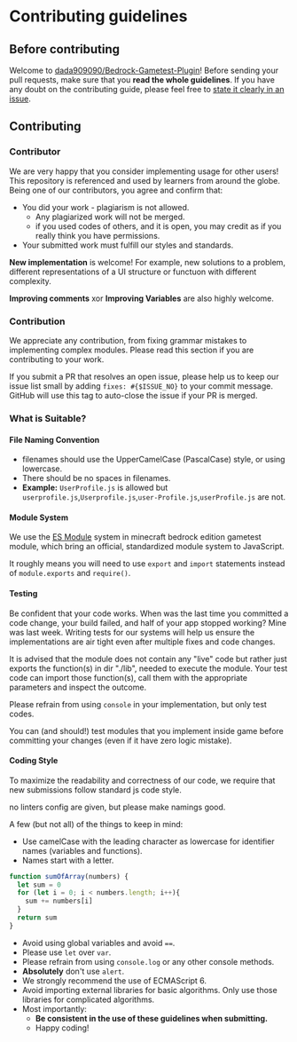 # Contributing guidelines

## Before contributing

Welcome to [dada909090/Bedrock-Gametest-Plugin](https://github.com/dada909090/Bedrock-Gametest-Plugin)! Before sending your pull requests,
make sure that you **read the whole guidelines**. If you have any doubt on the contributing guide, please feel free to
[state it clearly in an issue](https://github.com/dada909090/Bedrock-Gametest-Plugin/issues/new).

## Contributing

### Contributor

We are very happy that you consider implementing usage for other users! This repository is
referenced and used by learners from around the globe. Being one of our contributors, you agree and confirm that:

- You did your work - plagiarism is not allowed.
  - Any plagiarized work will not be merged.
  - if you used codes of others, and it is open, you may credit as if you really think you have permissions.
- Your submitted work must fulfill our styles and standards.

**New implementation** is welcome! For example, new solutions to a problem, different representations of a UI
structure or functuon with different complexity.

**Improving comments** xor **Improving Variables** are also highly welcome.

### Contribution

We appreciate any contribution, from fixing grammar mistakes to implementing complex modules. Please read this
section if you are contributing to your work.

If you submit a PR that resolves an open issue, please help us to keep our issue list small by adding
`fixes: #{$ISSUE_NO}` to your commit message. GitHub will use this tag to auto-close the issue if your PR is merged.

### What is Suitable?


#### File Naming Convention

- filenames should use the UpperCamelCase (PascalCase) style, or using lowercase.
- There should be no spaces in filenames.
- **Example:** `UserProfile.js` is allowed but `userprofile.js`,`Userprofile.js`,`user-Profile.js`,`userProfile.js` are
  not.

#### Module System

We use the [ES Module](https://hacks.mozilla.org/2018/03/es-modules-a-cartoon-deep-dive/) system in minecraft bedrock edition gametest module, which bring an official, standardized module system to JavaScript.

It roughly means you will need to use `export` and `import` statements instead of `module.exports` and `require()`.

#### Testing

Be confident that your code works. When was the last time you committed a code change, your build failed, and half of
your app stopped working? Mine was last week. Writing tests for our systems will help us ensure the implementations
are air tight even after multiple fixes and code changes.

It is advised that the module does not contain any "live" code but rather just exports the function(s) in dir "./lib", 
needed to execute the module. Your test code can import those function(s), call them with the appropriate parameters
and inspect the outcome.

Please refrain from using `console` in your implementation, but only test codes.

You can (and should!) test modules that you implement inside game before committing your changes (even if it have zero logic mistake).

#### Coding Style

To maximize the readability and correctness of our code, we require that new submissions follow standard js code style.

no linters config are given, but please make namings good.

A few (but not all) of the things to keep in mind:

- Use camelCase with the leading character as lowercase for identifier names (variables and functions).
- Names start with a letter.

```js
function sumOfArray(numbers) {
  let sum = 0
  for (let i = 0; i < numbers.length; i++){
    sum += numbers[i]
  }
  return sum
}
```

- Avoid using global variables and avoid `==`.
- Please use `let` over `var`.
- Please refrain from using `console.log` or any other console methods.
- **Absolutely** don't use `alert`.
- We strongly recommend the use of ECMAScript 6.
- Avoid importing external libraries for basic algorithms. Only use those libraries for complicated algorithms.
- Most importantly:
  - **Be consistent in the use of these guidelines when submitting.**
  - Happy coding!
